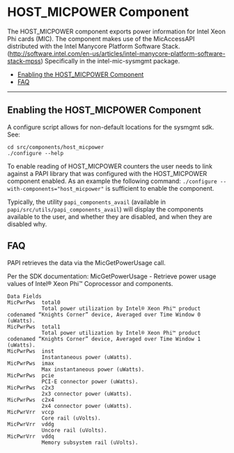 # HOST\_MICPOWER Component

The HOST\_MICPOWER component exports power information for Intel Xeon Phi cards (MIC).
The component makes use of the MicAccessAPI distributed with the Intel Manycore Platform Software Stack.
(http://software.intel.com/en-us/articles/intel-manycore-platform-software-stack-mpss)
Specifically in the intel-mic-sysmgmt package.

* [Enabling the HOST\_MICPOWER Component](#markdown-header-enabling-the-host_micpower-component)
* [FAQ](#markdown-header-faq)

***
## Enabling the HOST\_MICPOWER Component

A configure script allows for non-default locations for the sysmgmt sdk.
See:

    cd src/components/host_micpower
    ./configure --help

To enable reading of HOST\_MICPOWER counters the user needs to link against a
PAPI library that was configured with the HOST\_MICPOWER component enabled.  As an
example the following command: `./configure --with-components="host_micpower"` is
sufficient to enable the component.

Typically, the utility `papi_components_avail` (available in
`papi/src/utils/papi_components_avail`) will display the components available
to the user, and whether they are disabled, and when they are disabled why.

## FAQ

PAPI retrieves the data via the MicGetPowerUsage call.

Per the SDK documentation:
MicGetPowerUsage - Retrieve power usage values of Intel® Xeon Phi™ Coprocessor and components.

    Data Fields
    MicPwrPws  total0
               Total power utilization by Intel® Xeon Phi™ product codenamed “Knights Corner” device, Averaged over Time Window 0 (uWatts).
    MicPwrPws  total1
               Total power utilization by Intel® Xeon Phi™ product codenamed “Knights Corner” device, Averaged over Time Window 1 (uWatts).
    MicPwrPws  inst
               Instantaneous power (uWatts).
    MicPwrPws  imax
               Max instantaneous power (uWatts).
    MicPwrPws  pcie
               PCI-E connector power (uWatts).
    MicPwrPws  c2x3
               2x3 connector power (uWatts).
    MicPwrPws  c2x4
               2x4 connector power (uWatts).
    MicPwrVrr  vccp
               Core rail (uVolts).
    MicPwrVrr  vddg
               Uncore rail (uVolts).
    MicPwrVrr  vddq
               Memory subsystem rail (uVolts).
